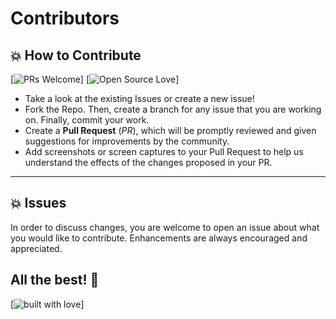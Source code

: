 # Contributors

## 💥 How to Contribute

[![PRs Welcome](https://img.shields.io/badge/PRs-welcome-brightgreen.svg?style=flat-square)]
[![Open Source Love](https://badges.frapsoft.com/os/v1/open-source.png?v=103)]

- Take a look at the existing Issues or create a new issue!
- Fork the Repo. Then, create a branch for any issue that you are working on. Finally, commit your work.
- Create a **Pull Request** (_PR_), which will be promptly reviewed and given suggestions for improvements by the community.
- Add screenshots or screen captures to your Pull Request to help us understand the effects of the changes proposed in your PR.

---

## 💥 Issues

In order to discuss changes, you are welcome to open an issue about what you would like to contribute. Enhancements are always encouraged and appreciated.

## All the best! 🥇

[![built with love]()]
